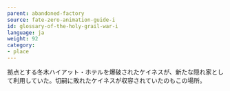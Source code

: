 ```yaml
---
parent: abandoned-factory
source: fate-zero-animation-guide-i
id: glossary-of-the-holy-grail-war-i
language: ja
weight: 92
category:
- place
---
```


拠点とする冬木ハイアット・ホテルを爆破されたケイネスが、新たな隠れ家として利用していた。切嗣に敗れたケイネスが収容されていたのもこの場所。
